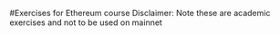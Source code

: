 #Exercises for Ethereum course
Disclaimer: Note these are academic exercises and not to be used on mainnet
